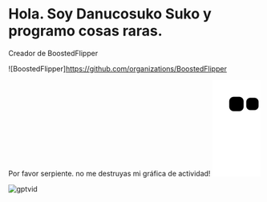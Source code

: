 # Hola. Soy Danucosuko Suko y programo cosas raras.

Creador de BoostedFlipper

![BoostedFlipper]https://github.com/organizations/BoostedFlipper

Por favor serpiente. no me destruyas mi gráfica de actividad!
![snake gif](https://github.com/danucosukosuko/danucosukosuko/blob/output/github-contribution-grid-snake.svg)


![gptvid](https://openaicom.imgix.net/b11fba8c-c51f-41c1-95b8-cc55db89af49/gpt-4-motif.svg?fm=auto&auto=compress,format&fit=min&w=1919&h=480)
